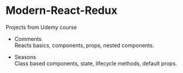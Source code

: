 # Modern-React-Redux
Projects from Udemy course

- Comments<br>
Reacts basics, components, props, nested components. <br>

- Seasons<br>
Class based components, state, lifecycle methods, default props.
